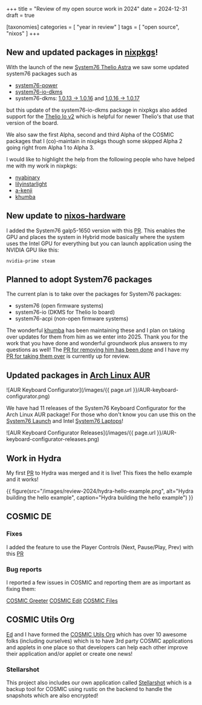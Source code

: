 +++
title = "Review of my open source work in 2024"
date = 2024-12-31
draft = true

[taxonomies]
categories = [ "year in review" ]
tags = [ "open source", "nixos" ]
+++

## New and updated packages in [nixpkgs](https://github.com/NixOS/nixpkgs)!

With the launch of the new [System76 Thelio Astra](https://system76.com/desktops/thelio-astra) we saw some updated system76 packages such as 

- [system76-power](https://github.com/NixOS/nixpkgs/pull/350954) 
- [system76-io-dkms](https://github.com/NixOS/nixpkgs/pull/350933)
- system76-dkms: [1.0.13 -> 1.0.16](https://github.com/NixOS/nixpkgs/pull/349177) and [1.0.16 -> 1.0.17](https://github.com/NixOS/nixpkgs/pull/365787)

but this update of the system76-io-dkms package in nixpkgs also added support for the [Thelio Io v2](https://github.com/system76/thelio-io) which is helpful for newer Thelio's that use that version of the board.

We also saw the first Alpha, second and third  Alpha of the COSMIC packages that I (co)-maintain in nixpkgs though some skipped Alpha 2 going right from Alpha 1 to Alpha 3.

I would like to highlight the help from the following people who have helped me with my work in nixpkgs:

- [nyabinary](https://github.com/nyabinary)
- [lilyinstarlight](https://github.com/lilyinstarlight)
- [a-kenji](https://github.com/a-kenji)
- [khumba](https://github.com/khumba)

## New update to [nixos-hardware](https://github.com/NixOS/nixos-hardware)

I added the System76 galp5-1650 version with this [PR](https://github.com/NixOS/nixos-hardware/pull/1126). This enables the GPU and places the system in Hybrid mode basically where the system uses the Intel GPU for everything but you can launch application using the NVIDIA GPU like this:

```
nvidia-prime steam
```

## Planned to adopt System76 packages

The current plan is to take over the packages for System76 packages:

- system76 (open firmware systems)
- system76-io (DKMS for Thelio Io board)
- system76-acpi (non-open firmware systems)

The wonderful [khumba](https://github.com/khumba) has been maintaining these and I plan on taking over updates for them from him as we enter into 2025. Thank you for the work that you have done and wonderful groundwork plus answers to my questions as well! The [PR for removing him has been done](https://github.com/NixOS/nixpkgs/pull/365789) and I have my [PR for taking them over](https://github.com/NixOS/nixpkgs/pull/366236) is currently up for review.

## Updated packages in [Arch Linux AUR](https://aur.archlinux.org/cgit/aur.git/log/?h=system76-keyboard-configurator)

![AUR Keyboard Configurator](/images/{{ page.url }}/AUR-keyboard-configurator.png)

We have had 11 releases of the System76 Keyboard Configurator for the Arch Linux AUR package! For those who don't know you can use this on the [System76 Launch](https://system76.com/keyboards/) and Intel [System76 Laptops](https://system76.com/laptops)!

![AUR Keyboard Configurator Releases](/images/{{ page.url }}/AUR-keyboard-configurator-releases.png)

## Work in Hydra

My first [PR](https://github.com/NixOS/hydra/pull/1271) to Hydra was merged and it is live! This fixes the hello example and it works!

{{ figure(src="/images/review-2024/hydra-hello-example.png", alt="Hydra building the hello example", caption="Hydra building the hello example") }}

## COSMIC DE

### Fixes

I added the feature to use the Player Controls (Next, Pause/Play, Prev) with this [PR](https://github.com/pop-os/cosmic-comp/pull/678)

### Bug reports

I reported a few issues in COSMIC and reporting them are as important as fixing them:

[COSMIC Greeter](https://github.com/pop-os/cosmic-greeter/issues/created_by/ahoneybun)
[COSMIC Edit](https://github.com/pop-os/cosmic-edit/issues/created_by/ahoneybun)
[COSMIC Files](https://github.com/pop-os/cosmic-files/issues/created_by/ahoneybun)

## COSMIC Utils Org

[Ed](https://github.com/edfloreshz) and I have formed the [COSMIC Utils Org](https://github.com/cosmic-utils) which has over 10 awesome folks (including ourselves) which is to have 3rd party COSMIC applications and applets in one place so that developers can help each other improve their application and/or applet or create one news!

### Stellarshot

This project also includes our own application called [Stellarshot](https://github.com/cosmic-utils/stellarshot) which is a backup tool for COSMIC using rustic on the backend to handle the snapshots which are also encrypted!
